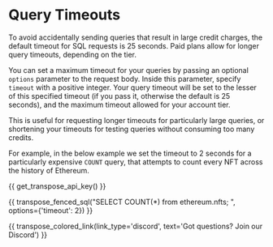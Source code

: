 # Query Timeouts

To avoid accidentally sending queries that result in large credit charges, the default timeout for SQL requests is 25 seconds. Paid plans allow for longer query timeouts, depending on the tier. 

You can set a maximum timeout for your queries by passing an optional `options` parameter to the request body. Inside this parameter, specify `timeout` with a positive integer. Your query timeout will be set to the lesser of this specified timeout (if you pass it, otherwise the default is 25 seconds), and the maximum timeout allowed for your account tier.

This is useful for requesting longer timeouts for particularly large queries, or shortening your timeouts for testing queries without consuming too many credits.

For example, in the below example we set the timeout to 2 seconds for a particularly expensive `COUNT` query, that attempts to count every NFT across the history of Ethereum.

{{ get_transpose_api_key() }}

{{ transpose_fenced_sql("SELECT COUNT(*) from ethereum.nfts; ", options={'timeout': 2}) }}

{{ transpose_colored_link(link_type='discord', text='Got questions?  Join our Discord') }}